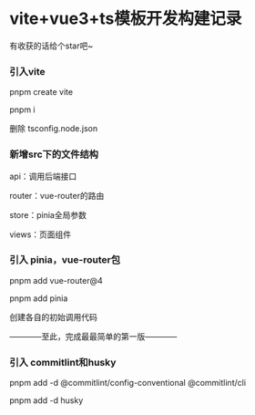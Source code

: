 # vite+vue3+ts模板开发构建记录

有收获的话给个star吧~

### 引入vite

pnpm create vite

pnpm i

删除 tsconfig.node.json

### 新增src下的文件结构

api：调用后端接口

router：vue-router的路由

store：pinia全局参数 

views：页面组件

### 引入 pinia，vue-router包

pnpm add vue-router@4

pnpm add pinia

创建各自的初始调用代码

————至此，完成最最简单的第一版————

### 引入 commitlint和husky

pnpm add -d @commitlint/config-conventional @commitlint/cli 

pnpm add -d husky
